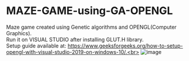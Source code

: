 # MAZE-GAME-using-GA-OPENGL
Maze game created using Genetic algorithms and OPENGL(Computer Graphics).<br>
Run it on VISUAL STUDIO after installing GLUT.H library.<br>
Setup guide available at: https://www.geeksforgeeks.org/how-to-setup-opengl-with-visual-studio-2019-on-windows-10/.<br>
![image](https://github.com/SehajparkashSingh/MAZE-GAME-using-GA-GLUT/assets/119033489/08a18936-599b-4628-9110-e84e539a7f09)

